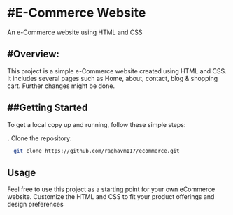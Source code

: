 <h1>#E-Commerce Website</h1>

<p>An e-Commerce website using HTML and CSS</p>

<h2>#Overview:</h2>
<p>This project is a simple e-Commerce website created using HTML and CSS. It includes several pages such as Home, about, contact, blog & shopping cart. Further changes might be done.</p>

<h2>##Getting Started</h2>

<p>To get a local copy up and running, follow these simple steps:

<b>.</b> Clone the repository:<p>

   ```bash
     git clone https://github.com/raghavm117/ecommerce.git
```

<h2>Usage</h2>

<p>Feel free to use this project as a starting point for your own eCommerce website. Customize the HTML and CSS to fit your product offerings and design preferences</p>
